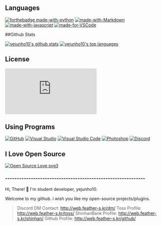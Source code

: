 ## Languages
[![forthebadge made-with-python](http://ForTheBadge.com/images/badges/made-with-python.svg)](https://www.python.org/)
[![made-with-Markdown](https://img.shields.io/badge/Made%20with-Markdown-1f425f.svg)](http://commonmark.org)
[![made-with-javascript](https://img.shields.io/badge/Made%20with-JavaScript-1f425f.svg)](https://www.javascript.com)
[![made-for-VSCode](https://img.shields.io/badge/Made%20for-VSCode-1f425f.svg)](https://code.visualstudio.com/)

##Github Stats

[![yejunho10's github stats](https://github-readme-stats.vercel.app/api?username=yejunho10&theme=blue-green)](https://github.com/anuraghazra/github-readme-stats)
[![yejunho10's top languages](https://github-readme-stats.vercel.app/api/top-langs/?username=yejunho10&theme=blue-green)](https://github.com/anuraghazra/github-readme-stats)

## License
[![GitHub license](https://badgen.net/github/license/Naereen/Strapdown.js)](https://github.com/Naereen/StrapDown.js/blob/master/LICENSE)

## Using Programs
[![GitHub](https://img.shields.io/badge/--181717?logo=github&logoColor=ffffff)](https://github.com/)
[![Visual Studio](https://img.shields.io/badge/--6C33AF?logo=visual%20studio)](https://visualstudio.microsoft.com/)
[![Visual Studio Code](https://img.shields.io/badge/--007ACC?logo=visual%20studio%20code&logoColor=ffffff)](https://code.visualstudio.com/)
[![Photoshop](https://img.shields.io/badge/--31A8FF?logo=adobe%20photoshop&logoColor=000)](https://www.photoshop.com/)
[![Discord](https://badgen.net/badge/icon/discord?icon=discord&label)](https://https://discord.com/)

## I **Love** Open Source

[![Open Source Love svg3](https://badges.frapsoft.com/os/v3/open-source.svg?v=103)](https://github.com/ellerbrock/open-source-badges/)

### ------------------------------------------------------------

Hi, There! 👋
I'm student developer, yejunho10.

Welcome to my github.
i wish you like my open-source projects/plugins.

> Discord DM Contact: http://web.feather-s.kr/dm/
> Toss Profile: http://web.feather-s.kr/toss/
> ShinhanBank Profile: http://web.feather-s.kr/shinhan/
> Github Profile: http://web.feather-s.kr/github/
